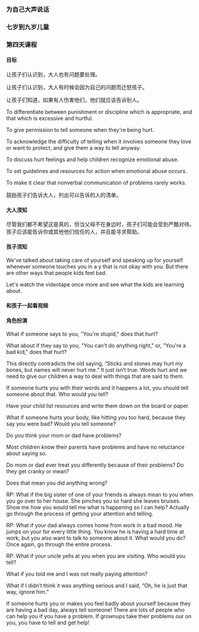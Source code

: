 ### 为自己大声说话

### 七岁到九岁儿童

### 第四天课程

#### 目标

让孩子们认识到，大人也有问题要处理。

让孩子们认识到，大人有时候会因为自己的问题而迁怒孩子。

让孩子们知道，如果有人伤害他们，他们就应该告诉别人。

To differentiate between punishment or discipline which is appropriate, and that which is excessive and hurtful.

To give permission to tell someone when they're being hurt.

To acknowledge the difficulty of telling when it involves someone they love or want to protect, and give them a way to tell anyway.

To discuss hurt feelings and help children recognize emotional abuse.  

To set guidelines and resources for action when emotional abuse occurs.

To make it clear that nonverbal communication of problems rarely works.  

鼓励孩子们告诉大人，列出可以告诉的人的清单。

#### 大人须知

尽管我们都不希望这是真的，但当父母不在身边时，孩子们可能会受到严酷对待。孩子应该能告诉你或其他他们信任的人，并且能寻求帮助。

#### 孩子须知

We've talked about taking care of yourself and speaking up for yourself whenever someone touches you in a y that is not okay with you. But there are other ways that people kids feel bad.

Let's watch the videotape once more and see what the kids are learning about.

#### 和孩子一起看视频

#### 角色扮演


What if someone says to you, "You're stupid," does that hurt?

What about if they say to you, "You can't do anything right," or, "You're a bad kid," does that hurt?

This directly contradicts the old saying, “Sticks and stones may hurt my bones, but names will never hurt me.”  It just isn’t true.  Words hurt and we need to give our children a way to deal with things that are said to them.
 
If someone hurts you with their words and it happens a lot, you should tell someone about that. Who would you tell?

Have your child list resources and write them down on the board or paper.

What if someone hurts your body, like hitting you too hard, because they say you were bad?   Would you tell someone?

Do you think your mom or dad have problems?

Most children know their parents have problems and have no reluctance about saying so.

Do mom or dad ever treat you differently because of their problems?  Do they get cranky or mean?

Does that mean you did anything wrong?

RP:  What if the big sister of one of your friends is always mean to you when you go over to her house.  She pinches you so hard she leaves bruises.  Show me how you would tell me what is happening so I can help? 
Actually go through the process of getting your attention and telling.

RP:  What if your dad always comes home from work in a bad mood.  He jumps on your for every little thing.  You know he is having a hard time at work, but you also want to talk to someone about it.  What would you do?
Once again, go through the entire process.

RP:  What if your uncle yells at you when you are visiting.  Who would you tell?

What if you told me and I was not really paying attention?

What if I didn’t think it was anything serious and I said, “Oh, he is just that way, ignore him.”

If someone hurts you or makes you feel badly about yourself because they are having a bad day, always tell someone!
There are lots of people who can help you if you have a problem.  If grownups take their problems our on you, you have to tell and get help!